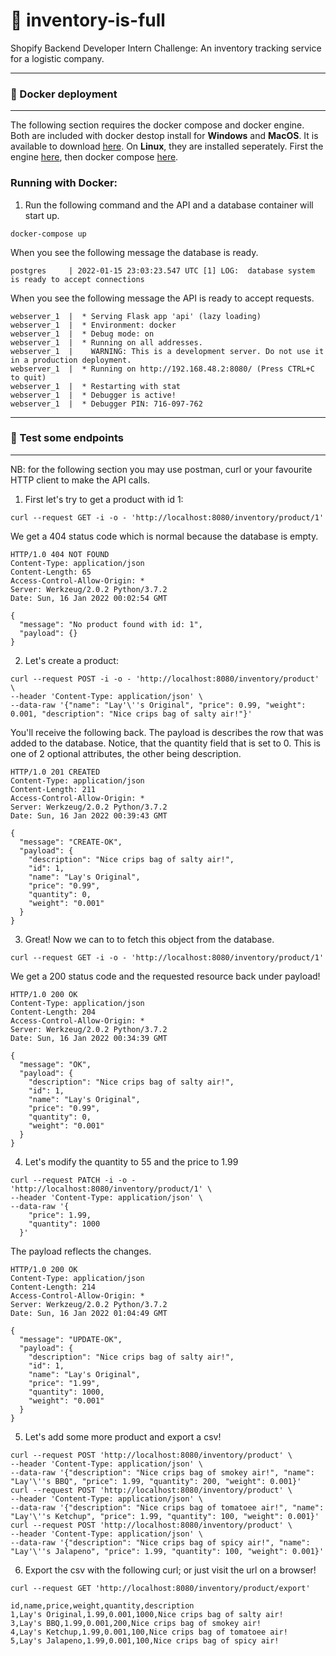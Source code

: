 # 🛒 inventory-is-full

Shopify Backend Developer Intern Challenge: An inventory tracking service for a logistic company.


---
### 🐳 Docker deployment
---

The following section requires the docker compose and docker engine.
Both are included with docker destop install for **Windows** and **MacOS**.
It is available to download [here](https://docs.docker.com/desktop/).
On **Linux**, they are installed seperately.  First the engine [here](https://docs.docker.com/engine/install/#server), then 
docker compose [here](https://docs.docker.com/compose/install/).

### Running with Docker:
1. Run the following command and the API and a database container will start up.
```
docker-compose up 
```
When you see the following message the database is ready.
```
postgres     | 2022-01-15 23:03:23.547 UTC [1] LOG:  database system is ready to accept connections
```
When you see the following message the API is ready to accept requests.
```
webserver_1  |  * Serving Flask app 'api' (lazy loading)
webserver_1  |  * Environment: docker
webserver_1  |  * Debug mode: on
webserver_1  |  * Running on all addresses.
webserver_1  |    WARNING: This is a development server. Do not use it in a production deployment.
webserver_1  |  * Running on http://192.168.48.2:8080/ (Press CTRL+C to quit)
webserver_1  |  * Restarting with stat
webserver_1  |  * Debugger is active!
webserver_1  |  * Debugger PIN: 716-097-762
```

---
### 📝 Test some endpoints
---
NB: for the following section you may use postman, curl or your favourite HTTP client to 
make the API calls.

1. First let's try to get a product with id 1:

```
curl --request GET -i -o - 'http://localhost:8080/inventory/product/1'
```

We get a 404 status code which is normal because the database is empty.

```
HTTP/1.0 404 NOT FOUND
Content-Type: application/json
Content-Length: 65
Access-Control-Allow-Origin: *
Server: Werkzeug/2.0.2 Python/3.7.2
Date: Sun, 16 Jan 2022 00:02:54 GMT

{
  "message": "No product found with id: 1", 
  "payload": {}
}
```

2. Let's create a product:

```
curl --request POST -i -o - 'http://localhost:8080/inventory/product' \
--header 'Content-Type: application/json' \
--data-raw '{"name": "Lay'\''s Original", "price": 0.99, "weight": 0.001, "description": "Nice crips bag of salty air!"}'
```

You'll receive the following back. The payload is describes the row that was added to the database.
Notice, that the quantity field that is set to 0. This is one of 2 optional attributes, the other being description.

```
HTTP/1.0 201 CREATED
Content-Type: application/json
Content-Length: 211
Access-Control-Allow-Origin: *
Server: Werkzeug/2.0.2 Python/3.7.2
Date: Sun, 16 Jan 2022 00:39:43 GMT

{
  "message": "CREATE-OK", 
  "payload": {
    "description": "Nice crips bag of salty air!", 
    "id": 1, 
    "name": "Lay's Original", 
    "price": "0.99", 
    "quantity": 0, 
    "weight": "0.001"
  }
}
```

3. Great! Now we can to to fetch this object from the database.

```
curl --request GET -i -o - 'http://localhost:8080/inventory/product/1'
```

We get a 200 status code and the requested resource back under payload!

```
HTTP/1.0 200 OK
Content-Type: application/json
Content-Length: 204
Access-Control-Allow-Origin: *
Server: Werkzeug/2.0.2 Python/3.7.2
Date: Sun, 16 Jan 2022 00:34:39 GMT

{
  "message": "OK", 
  "payload": {
    "description": "Nice crips bag of salty air!", 
    "id": 1, 
    "name": "Lay's Original", 
    "price": "0.99", 
    "quantity": 0, 
    "weight": "0.001"
  }
}

```

4. Let's modify the quantity to 55 and the price to 1.99

```
curl --request PATCH -i -o - 'http://localhost:8080/inventory/product/1' \
--header 'Content-Type: application/json' \
--data-raw '{
    "price": 1.99, 
    "quantity": 1000
  }'
```

The payload reflects the changes.

```
HTTP/1.0 200 OK
Content-Type: application/json
Content-Length: 214
Access-Control-Allow-Origin: *
Server: Werkzeug/2.0.2 Python/3.7.2
Date: Sun, 16 Jan 2022 01:04:49 GMT

{
  "message": "UPDATE-OK", 
  "payload": {
    "description": "Nice crips bag of salty air!", 
    "id": 1, 
    "name": "Lay's Original", 
    "price": "1.99", 
    "quantity": 1000, 
    "weight": "0.001"
  }
}
```

5. Let's add some more product and export a csv!

```
curl --request POST 'http://localhost:8080/inventory/product' \
--header 'Content-Type: application/json' \
--data-raw '{"description": "Nice crips bag of smokey air!", "name": "Lay'\''s BBQ", "price": 1.99, "quantity": 200, "weight": 0.001}'
curl --request POST 'http://localhost:8080/inventory/product' \
--header 'Content-Type: application/json' \
--data-raw '{"description": "Nice crips bag of tomatoee air!", "name": "Lay'\''s Ketchup", "price": 1.99, "quantity": 100, "weight": 0.001}'
curl --request POST 'http://localhost:8080/inventory/product' \
--header 'Content-Type: application/json' \
--data-raw '{"description": "Nice crips bag of spicy air!", "name": "Lay'\''s Jalapeno", "price": 1.99, "quantity": 100, "weight": 0.001}'
```

6. Export the csv with the following curl; or just visit the url on a browser!

```
curl --request GET 'http://localhost:8080/inventory/product/export' 
```

```
id,name,price,weight,quantity,description
1,Lay's Original,1.99,0.001,1000,Nice crips bag of salty air!
3,Lay's BBQ,1.99,0.001,200,Nice crips bag of smokey air!
4,Lay's Ketchup,1.99,0.001,100,Nice crips bag of tomatoee air!
5,Lay's Jalapeno,1.99,0.001,100,Nice crips bag of spicy air!
```
